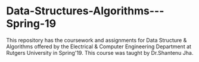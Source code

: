 # Data-Structures-Algorithms---Spring-19

This repository has the coursework and assignments for Data Structure & Algorithms offered by the Electrical & Computer Engineering Department at Rutgers University in Spring'19. This course was taught by Dr.Shantenu Jha. 

